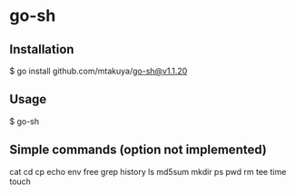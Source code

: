 # go-sh
## Installation
$ go install github.com/mtakuya/go-sh@v1.1.20

## Usage
$ go-sh

## Simple commands (option not implemented)
cat
cd
cp
echo
env
free
grep
history
ls
md5sum
mkdir
ps
pwd
rm
tee
time
touch